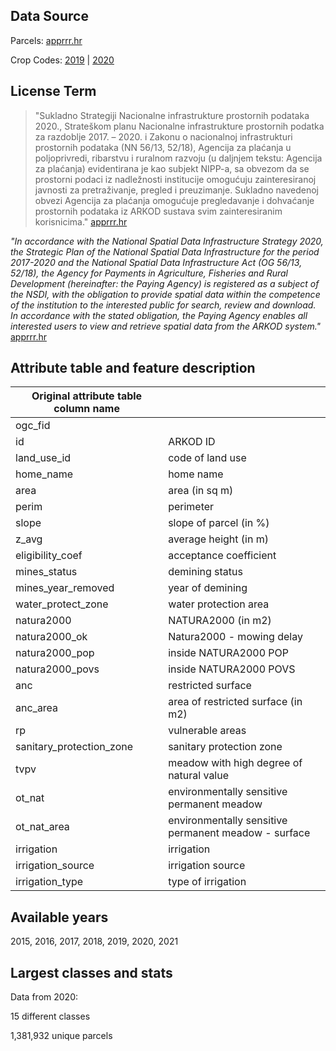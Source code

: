 ## Data Source
Parcels: [apprrr.hr](https://www.apprrr.hr/prostorni-podaci-servisi/)

Crop Codes: [2019](https://narodne-novine.nn.hr/clanci/sluzbeni/2019_05_54_1035.html) | [2020](https://narodne-novine.nn.hr/clanci/sluzbeni/2020_02_22_547.html)
## License Term
> "Sukladno Strategiji Nacionalne infrastrukture prostornih podataka 2020., Strateškom planu Nacionalne infrastrukture prostornih podatka za razdoblje 2017. – 2020. i Zakonu o nacionalnoj infrastrukturi prostornih podataka (NN 56/13, 52/18), Agencija za plaćanja u poljoprivredi, ribarstvu i ruralnom razvoju (u daljnjem tekstu: Agencija za plaćanja) evidentirana je kao subjekt NIPP-a, sa obvezom da se prostorni podaci iz nadležnosti institucije omogućuju zainteresiranoj javnosti za pretraživanje, pregled i preuzimanje. Sukladno navedenoj obvezi Agencija za plaćanja omogućuje pregledavanje i dohvaćanje prostornih podataka iz ARKOD sustava svim zainteresiranim korisnicima." [apprrr.hr](https://www.apprrr.hr/prostorni-podaci-servisi/)

_"In accordance with the National Spatial Data Infrastructure Strategy 2020, the Strategic Plan of the National Spatial Data Infrastructure for the period 2017-2020 and the National Spatial Data Infrastructure Act (OG 56/13, 52/18), the Agency for Payments in Agriculture, Fisheries and Rural Development (hereinafter: the Paying Agency) is registered as a subject of the NSDI, with the obligation to provide spatial data within the competence of the institution to the interested public for search, review and download. In accordance with the stated obligation, the Paying Agency enables all interested users to view and retrieve spatial data from the ARKOD system."_ [apprrr.hr](https://www.apprrr.hr/prostorni-podaci-servisi/)

## Attribute table and feature description
| Original attribute table column name |                                       |
| ------------------------------------ |---------------------------------------|
| ogc_fid                              |                                       |
| id                                   | ARKOD ID                              |
| land_use_id                          | code of land use                      |
| home_name                            | home name                             |
| area                                 | area (in sq m)                        |
| perim                                | perimeter                             |
| slope                                | slope of parcel (in %)                |
| z_avg                                | average height (in m)                 |
| eligibility_coef                     | acceptance coefficient                |
| mines_status                         | demining status                       |
| mines_year_removed                   | year of demining                      |
| water_protect_zone                   | water protection area                 |
| natura2000                           | NATURA2000 (in m2)                    |
| natura2000_ok                        | Natura2000 - mowing delay             |
| natura2000_pop                       | inside NATURA2000 POP                 |
| natura2000_povs                      | inside NATURA2000 POVS                |
| anc                                  | restricted surface                    |
| anc_area                             | area of restricted surface (in m2)    |
| rp                                   | vulnerable areas                      |
| sanitary_protection_zone             | sanitary protection zone              |
| tvpv                                 | meadow with high degree of natural value |
| ot_nat                               | environmentally sensitive permanent meadow |
| ot_nat_area                          | environmentally sensitive permanent meadow - surface |
| irrigation                           | irrigation                            |
| irrigation_source                    | irrigation source                     |
| irrigation_type                      | type of irrigation                    |

## Available years
2015, 2016, 2017, 2018, 2019, 2020, 2021

## Largest classes and stats
Data from 2020:

15 different classes

1,381,932 unique parcels